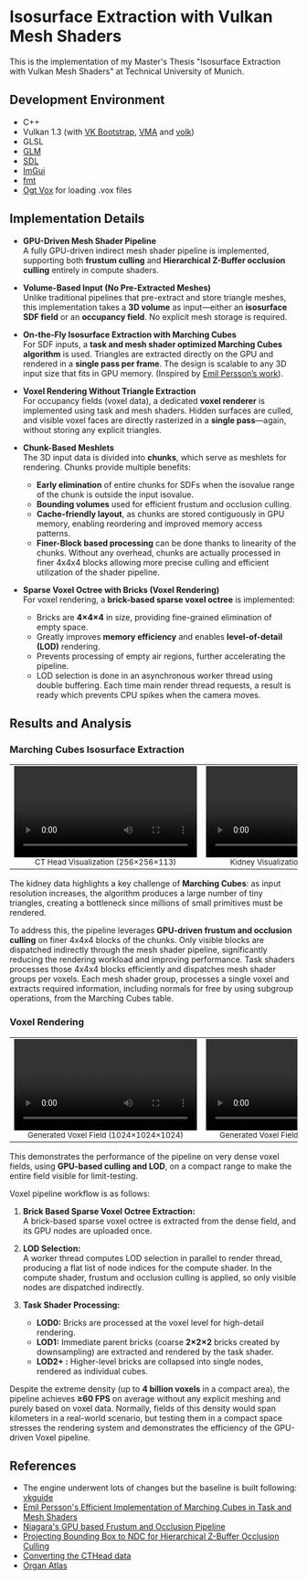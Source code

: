 ﻿# Isosurface Extraction with Vulkan Mesh Shaders

This is the implementation of my Master's Thesis "Isosurface Extraction with Vulkan Mesh Shaders" at Technical University of Munich. 

## Development Environment
- C++
- Vulkan 1.3 (with [VK Bootstrap](https://github.com/charles-lunarg/vk-bootstrap), [VMA](https://github.com/GPUOpen-LibrariesAndSDKs/VulkanMemoryAllocator) and [volk](https://github.com/gnuradio/volk))
- GLSL
- [GLM](https://github.com/g-truc/glm)
- [SDL](https://github.com/libsdl-org/SDL)
- [ImGui](https://github.com/ocornut/imgui)
- [fmt](https://github.com/fmtlib/fmt)
- [Ogt Vox](https://github.com/jpaver/opengametools/blob/master/src/ogt_vox.h) for loading .vox files

## Implementation Details  

- **GPU-Driven Mesh Shader Pipeline**  
  A fully GPU-driven indirect mesh shader pipeline is implemented, supporting both **frustum culling** and **Hierarchical Z-Buffer occlusion culling** entirely in compute shaders.  

- **Volume-Based Input (No Pre-Extracted Meshes)**  
  Unlike traditional pipelines that pre-extract and store triangle meshes, this implementation takes a **3D volume** as input—either an **isosurface SDF field** or an **occupancy field**. No explicit mesh storage is required.  

- **On-the-Fly Isosurface Extraction with Marching Cubes**  
  For SDF inputs, a **task and mesh shader optimized Marching Cubes algorithm** is used. Triangles are extracted directly on the GPU and rendered in a **single pass per frame**. The design is scalable to any 3D input size that fits in GPU memory. (Inspired by [Emil Persson’s work](https://www.humus.name/index.php?page=3D&ID=93)).  

- **Voxel Rendering Without Triangle Extraction**  
  For occupancy fields (voxel data), a dedicated **voxel renderer** is implemented using task and mesh shaders. Hidden surfaces are culled, and visible voxel faces are directly rasterized in a **single pass**—again, without storing any explicit triangles.  

- **Chunk-Based Meshlets**  
  The 3D input data is divided into **chunks**, which serve as meshlets for rendering. Chunks provide multiple benefits:  
  - **Early elimination** of entire chunks for SDFs when the isovalue range of the chunk is outside the input isovalue.  
  - **Bounding volumes** used for efficient frustum and occlusion culling.  
  - **Cache-friendly layout**, as chunks are stored contiguously in GPU memory, enabling reordering and improved memory access patterns.
  - **Finer-Block based processing** can be done thanks to linearity of the chunks. Without any overhead, chunks are actually processed in finer 4x4x4 blocks allowing more precise culling and efficient utilization of the shader pipeline. 

- **Sparse Voxel Octree with Bricks (Voxel Rendering)**  
  For voxel rendering, a **brick-based sparse voxel octree** is implemented:  
  - Bricks are **4×4×4** in size, providing fine-grained elimination of empty space.
  - Greatly improves **memory efficiency** and enables **level-of-detail (LOD)** rendering.  
  - Prevents processing of empty air regions, further accelerating the pipeline.
  - LOD selection is done in an asynchronous worker thread using double buffering. Each time main render thread requests, a result is ready which prevents CPU spikes when the camera moves.

## Results and Analysis

### Marching Cubes Isosurface Extraction

<table>
  <tr>
    <td align="center">
      <video src="https://github.com/user-attachments/assets/head-video-id.mp4](https://github.com/user-attachments/assets/54ff955c-f53a-450c-b757-b121e1bf26d4" width="320" controls></video>
      <br>
      <sub>CT Head Visualization (256×256×113)</sub>
    </td>
    <td align="center">
      <video src="https://github.com/user-attachments/assets/e5e343df-bea6-4472-8e2f-588dae2b0a86" width="320" controls></video>
      <br>
      <sub>Kidney Visualization (629×515×955)</sub>
    </td>
  </tr>
</table>

The kidney data highlights a key challenge of **Marching Cubes**: as input resolution increases, the algorithm produces a large number of tiny triangles, creating a bottleneck since millions of small primitives must be rendered.  

To address this, the pipeline leverages **GPU-driven frustum and occlusion culling** on finer 4x4x4 blocks of the chunks. Only visible blocks are dispatched indirectly through the mesh shader pipeline, significantly reducing the rendering workload and improving performance. Task shaders processes those 4x4x4 blocks efficiently and dispatches mesh shader groups per voxels. Each mesh shader group, processes a single voxel and extracts required information, including normals for free by using subgroup operations, from the Marching Cubes table. 

### Voxel Rendering

<table>
  <tr>
    <td align="center">
      <video src="https://github.com/user-attachments/assets/23e3c257-bd9a-4183-911c-51d8b4c4894a" width="320" controls></video>
      <br>
      <sub>Generated Voxel Field (1024×1024×1024)</sub>
    </td>
    <td align="center">
      <video src="https://github.com/user-attachments/assets/e9d03e92-67d4-44f2-9241-6722d38475e8" width="320" controls></video>
      <br>
      <sub>Generated Voxel Field (2048×1024×2048)</sub>
    </td>
  </tr>
</table>

This demonstrates the performance of the pipeline on very dense voxel fields, using **GPU-based culling and LOD**, on a compact range to make the entire field visible for limit-testing.  

Voxel pipeline workflow is as follows:

1. **Brick Based Sparse Voxel Octree Extraction:**  
   A brick-based sparse voxel octree is extracted from the dense field, and its GPU nodes are uploaded once.  

2. **LOD Selection:**  
   A worker thread computes LOD selection in parallel to render thread, producing a flat list of node indices for the compute shader. In the compute shader, frustum and occlusion culling is applied, so only visible nodes are dispatched indirectly.

3. **Task Shader Processing:**  
   - **LOD0:** Bricks are processed at the voxel level for high-detail rendering.  
   - **LOD1:** Immediate parent bricks (coarse **2×2×2** bricks created by downsampling) are extracted and rendered by the task shader.  
   - **LOD2+ :** Higher-level bricks are collapsed into single nodes, rendered as individual cubes.  

Despite the extreme density (up to **4 billion voxels** in a compact area), the pipeline achieves **≥60 FPS** on average without any explicit meshing and purely based on voxel data. Normally, fields of this density would span kilometers in a real-world scenario, but testing them in a compact space stresses the rendering system and demonstrates the efficiency of the GPU-driven Voxel pipeline.

## References
- The engine underwent lots of changes but the baseline is built following: [vkguide](https://vkguide.dev/)
- [Emil Persson's Efficient Implementation of Marching Cubes in Task and Mesh Shaders](https://www.humus.name/index.php?page=3D)
- [Niagara's GPU based Frustum and Occlusion Pipeline](https://github.com/zeux/niagara)
- [Projecting Bounding Box to NDC for Hierarchical Z-Buffer Occlusion Culling](https://zeux.io/2023/01/12/approximate-projected-bounds/)
- [Converting the CTHead data](https://github.com/keijiro/ComputeMarchingCubes/blob/main/Assets/VolumeData/VolumeDataConverter.compute)
- [Organ Atlas](https://human-organ-atlas.esrf.fr/)



